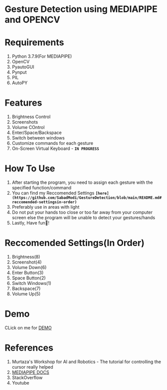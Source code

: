 # **Gesture Detection using MEDIAPIPE and OPENCV**

# **Requirements**
1. Python 3.7.9(For MEDIAPIPE)
2. OpenCV
3. PyautoGUI
4. Pynput
5. PIL
6. AutoPY

# **Features**
1. Brightness Control
2. Screenshots
3. Volume COntrol
4. Enter/Space/Backspace
5. Switch between windows
6. Customize commands for each gesture
7. On-Screen Virtual Keyboard - **`IN PROGRESS`**

# **How To Use**
1. After starting the program, you need to assign each gesture with the specified function/command
2. You can find my Reccomended Settings **`[here](https://github.com/SabadModi/GestureDetection/blob/main/README.md#reccomended-settingsin-order)`**
3. Preferably use in areas with light
4. Do not put your hands too close or too far away from your computer screen else the program will be unable to detect your gestures/hands
5. Lastly, Have fun🙂!

# **Reccomended Settings(In Order)**
1. Brightness(8)
2. Screenshot(4)
3. Volume Down(6)
4. Enter Button(3)
5. Space Button(2)
6. Switch Windows(1)
7. Backspace(7)
8. Volume Up(5)

# **Demo**
CLick on me for [DEMO](https://drive.google.com/file/d/1yk4rLiFsZhrm_vIEkg3GyygiS_048tvS/view?usp=sharing)

# **References**
1. Murtaza's Workshop for AI and Robotics - The tutorial for controlling the cursor really helped
2. [MEDIAPIPE DOCS](https://google.github.io/mediapipe/solutions/hands.html)
3. StackOverflow
4. Youtube
